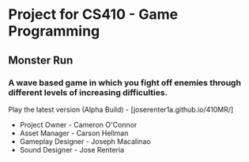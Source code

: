 # Project for CS410 - Game Programming

## Monster Run
### A wave based game in which you fight off enemies through different levels of increasing difficulties.

Play the latest version (Alpha Build) - [joserenter1a.github.io/410MR/]

- Project Owner - Cameron O'Connor
- Asset Manager - Carson Hellman
- Gameplay Designer - Joseph Macalinao
- Sound Designer - Jose Renteria
